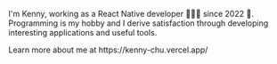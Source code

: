 
<div>
<p>I'm Kenny, working as a React Native developer 📱👨‍💻 since 2022 🚀. Programming is my hobby and I derive satisfaction through developing interesting applications and useful tools.</p>  
<p>
Learn more about me at https://kenny-chu.vercel.app/
</p>
<div/>
